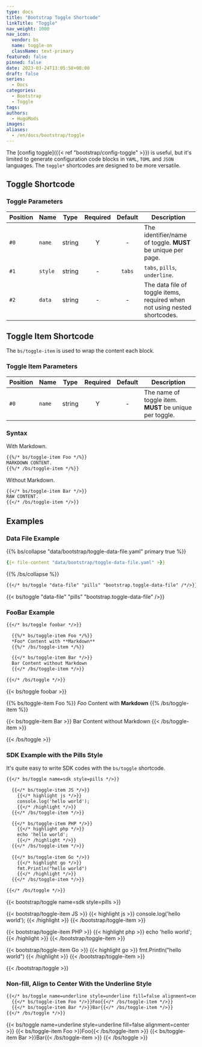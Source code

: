 ```yaml
---
type: docs
title: "Bootstrap Toggle Shortcode"
linkTitle: "Toggle"
nav_weight: 1000
nav_icon:
  vendor: bs
  name: toggle-on
  className: text-primary
featured: false
pinned: false
date: 2023-03-24T13:05:58+08:00
draft: false
series:
  - Docs
categories:
  - Bootstrap
  - Toggle
tags:
authors:
  - HugoMods
images:
aliases:
  - /en/docs/bootstrap/toggle
---
```


The [config toggle]({{< ref "bootstrap/config-toggle" >}}) is useful, but it's limited to generate configuration code blocks in `YAML`, `TOML` and `JSON` languages. The `toggle*` shortcodes are designed to be more versatile.

<!--more-->

## Toggle Shortcode

### Toggle Parameters

| Position | Name | Type | Required | Default | Description |
| -------- | ---- | ---- | :------: | :-----: | ----------- |
| `#0` | `name` | string | Y | - | The identifier/name of toggle. **MUST** be unique per page. |
| `#1` | `style` | string | - | `tabs` | `tabs`, `pills`, `underline`. |
| `#2` | `data` | string | - | - | The data file of toggle items, required when not using nested shortcodes.

## Toggle Item Shortcode

The `bs/toggle-item` is used to wrap the content each block.

### Toggle Item Parameters

| Position | Name | Type | Required | Default | Description |
| -------- | ---- | ---- | :------: | :-----: | ----------- |
| `#0` | `name` | string | Y | - | The name of toggle item. **MUST** be unique per toggle. |

### Syntax

With Markdown.

```markdown
{{%/* bs/toggle-item Foo */%}}
MARKDOWN CONTENT.
{{%/* /bs/toggle-item */%}}
```

Without Markdown.

```markdown
{{</* bs/toggle-item Bar */>}}
RAW CONTENT.
{{</* /bs/toggle-item */>}}
```

## Examples

### Data File Example

{{% bs/collapse "data/bootstrap/toggle-data-file.yaml" primary true %}}
```yaml
{{< file-content "data/bootstrap/toggle-data-file.yaml" >}}
```
{{% /bs/collapse %}}

```markdown
{{</* bs/toggle "data-file" "pills" "bootstrap.toggle-data-file" /*/>}}
```

{{< bs/toggle "data-file" "pills" "bootstrap.toggle-data-file" />}}

### FooBar Example

```markdown
{{</* bs/toggle foobar */>}}

  {{%/* bs/toggle-item Foo */%}}
  *Foo* Content with **Markdown**
  {{%/* /bs/toggle-item */%}}

  {{</* bs/toggle-item Bar */>}}
  Bar Content without Markdown
  {{</* /bs/toggle-item */>}}

{{</* /bs/toggle */>}}
```

{{< bs/toggle foobar >}}

  {{% bs/toggle-item Foo %}}
  *Foo* Content with **Markdown**
  {{% /bs/toggle-item %}}

  {{< bs/toggle-item Bar >}}
  Bar Content without Markdown
  {{< /bs/toggle-item >}}

{{< /bs/toggle >}}

### SDK Example with the Pills Style

It's quite easy to write SDK codes with the `bs/toggle` shortcode.

```markdown
{{</* bs/toggle name=sdk style=pills */>}}

  {{</* bs/toggle-item JS */>}}
    {{</* highlight js */>}}
    console.log('hello world');
    {{</* /highlight */>}}
  {{</* /bs/toggle-item */>}}

  {{</* bs/toggle-item PHP */>}}
    {{</* highlight php */>}}
    echo 'hello world';
    {{</* /highlight */>}}
  {{</* /bs/toggle-item */>}}
  
  {{</* bs/toggle-item Go */>}}
    {{</* highlight go */>}}
    fmt.Println("hello world")
    {{</* /highlight */>}}
  {{</* /bs/toggle-item */>}}

{{</* /bs/toggle */>}}
```

{{< bootstrap/toggle name=sdk style=pills >}}

  {{< bootstrap/toggle-item JS >}}
    {{< highlight js >}}
    console.log('hello world');
    {{< /highlight >}}
  {{< /bootstrap/toggle-item >}}

  {{< bootstrap/toggle-item PHP >}}
    {{< highlight php >}}
    echo 'hello world';
    {{< /highlight >}}
  {{< /bootstrap/toggle-item >}}
  
  {{< bootstrap/toggle-item Go >}}
    {{< highlight go >}}
    fmt.Println("hello world")
    {{< /highlight >}}
  {{< /bootstrap/toggle-item >}}

{{< /bootstrap/toggle >}}

### Non-fill, Align to Center With the Underline Style

```markdown
{{</* bs/toggle name=underline style=underline fill=false alignment=center */>}}
  {{</* bs/toggle-item Foo */>}}Foo{{</* /bs/toggle-item */>}}
  {{</* bs/toggle-item Bar */>}}Bar{{</* /bs/toggle-item */>}}
{{</* /bs/toggle */>}}
```

{{< bs/toggle name=underline style=underline fill=false alignment=center >}}
  {{< bs/toggle-item Foo >}}Foo{{< /bs/toggle-item >}}
  {{< bs/toggle-item Bar >}}Bar{{< /bs/toggle-item >}}
{{< /bs/toggle >}}
